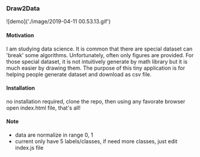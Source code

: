 ### Draw2Data

![demo]('./image/2019-04-11 00.53.13.gif')

#### Motivation

I am studying data science. It is common that there are special dataset
can 'break' some algorithms. Unfortunately, often only figures are provided.
For those special dataset, it is not intuitively generate by math library
but it is much easier by drawing them. The purpose of this tiny application
is for helping people generate dataset and download as csv file.

#### Installation

no installation required, clone the repo, then using any favorate browser
open index.html file, that's all!


#### Note

- data are normalize in range 0, 1
- current only have 5 labels/classes, if need more classes, just edit index.js file
